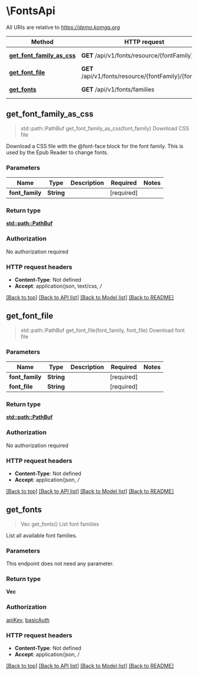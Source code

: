 # \FontsApi

All URIs are relative to *https://demo.komga.org*

Method | HTTP request | Description
------------- | ------------- | -------------
[**get_font_family_as_css**](FontsApi.md#get_font_family_as_css) | **GET** /api/v1/fonts/resource/{fontFamily}/css | Download CSS file
[**get_font_file**](FontsApi.md#get_font_file) | **GET** /api/v1/fonts/resource/{fontFamily}/{fontFile} | Download font file
[**get_fonts**](FontsApi.md#get_fonts) | **GET** /api/v1/fonts/families | List font families



## get_font_family_as_css

> std::path::PathBuf get_font_family_as_css(font_family)
Download CSS file

Download a CSS file with the @font-face block for the font family. This is used by the Epub Reader to change fonts.

### Parameters


Name | Type | Description  | Required | Notes
------------- | ------------- | ------------- | ------------- | -------------
**font_family** | **String** |  | [required] |

### Return type

[**std::path::PathBuf**](std::path::PathBuf.md)

### Authorization

No authorization required

### HTTP request headers

- **Content-Type**: Not defined
- **Accept**: application/json, text/css, */*

[[Back to top]](#) [[Back to API list]](../README.md#documentation-for-api-endpoints) [[Back to Model list]](../README.md#documentation-for-models) [[Back to README]](../README.md)


## get_font_file

> std::path::PathBuf get_font_file(font_family, font_file)
Download font file

### Parameters


Name | Type | Description  | Required | Notes
------------- | ------------- | ------------- | ------------- | -------------
**font_family** | **String** |  | [required] |
**font_file** | **String** |  | [required] |

### Return type

[**std::path::PathBuf**](std::path::PathBuf.md)

### Authorization

No authorization required

### HTTP request headers

- **Content-Type**: Not defined
- **Accept**: application/json, */*

[[Back to top]](#) [[Back to API list]](../README.md#documentation-for-api-endpoints) [[Back to Model list]](../README.md#documentation-for-models) [[Back to README]](../README.md)


## get_fonts

> Vec<String> get_fonts()
List font families

List all available font families.

### Parameters

This endpoint does not need any parameter.

### Return type

**Vec<String>**

### Authorization

[apiKey](../README.md#apiKey), [basicAuth](../README.md#basicAuth)

### HTTP request headers

- **Content-Type**: Not defined
- **Accept**: application/json, */*

[[Back to top]](#) [[Back to API list]](../README.md#documentation-for-api-endpoints) [[Back to Model list]](../README.md#documentation-for-models) [[Back to README]](../README.md)

